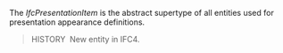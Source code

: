 The _IfcPresentationItem_ is the abstract supertype of all entities used for presentation appearance definitions.

> HISTORY&nbsp; New entity in IFC4.